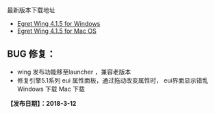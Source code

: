 最新版本下载地址

- [Egret Wing 4.1.5 for Windows](http://tool.egret-labs.org/EgretWing/electron/EgretWing-v4.1.5.exe?d=0707)
- [Egret Wing 4.1.5 for Mac OS](http://tool.egret-labs.org/EgretWing/electron/EgretWing-v4.1.5.dmg?d=0707)


## BUG 修复：

- wing 发布功能移至launcher ，兼容老版本
- 修复引擎5.1系列 eui 属性面板，通过拖动改变属性时， eui界面显示错乱
Windows 下载 Mac 下载

**【发布日期】：2018-3-12**
